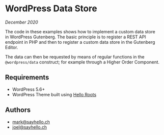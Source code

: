 # WordPress Data Store

*December 2020*

The code in these examples shows how to implement a custom data store in WordPress Gutenberg. The 
basic principle is to register a REST API endpoint in PHP and then to register a custom data store 
in the Gutenberg Editor.

The data can then be requested by means of regular functions in the `@wordpress/data` construct; 
for example through a Higher Order Component.

## Requirements

- WordPress 5.6+
- WordPress Theme built using [Hello Roots](https://github.com/SayHelloGmbH/hello-roots/)

## Authors

- mark@sayhello.ch
- joel@sayhello.ch
